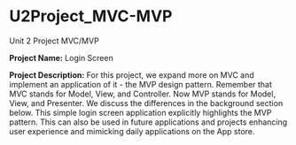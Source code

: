 # U2Project_MVC-MVP
Unit 2 Project MVC/MVP

**Project Name:** Login Screen

**Project Description:** For this project, we expand more on MVC and implement an application of it - the MVP design pattern. Remember that MVC stands for Model, View, and Controller. Now MVP stands for Model, View, and Presenter. We discuss the differences in the background section below. This simple login screen application explicitly highlights the MVP pattern. This can also be used in future applications and projects enhancing user experience and mimicking daily applications on the App store.
